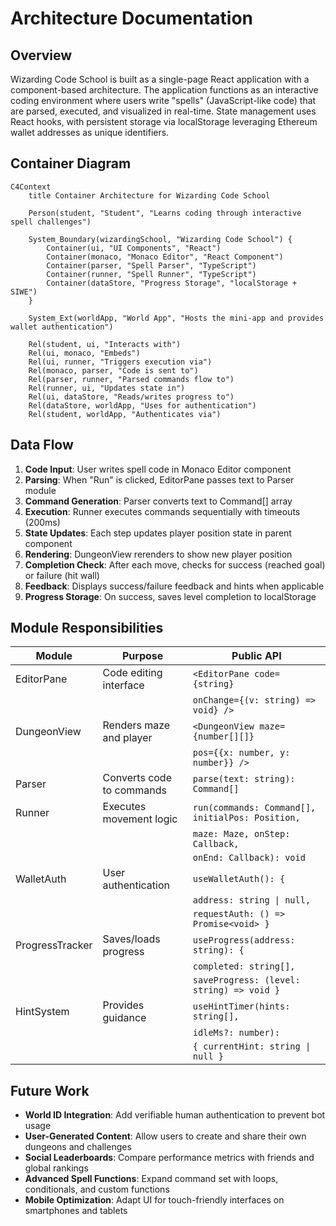 # Architecture Documentation

## Overview

Wizarding Code School is built as a single-page React application with a
component-based architecture. The application functions as an interactive coding
environment where users write "spells" (JavaScript-like code) that are parsed,
executed, and visualized in real-time. State management uses React hooks, with
persistent storage via localStorage leveraging Ethereum wallet addresses as
unique identifiers.

## Container Diagram

```mermaid
C4Context
    title Container Architecture for Wizarding Code School

    Person(student, "Student", "Learns coding through interactive spell challenges")

    System_Boundary(wizardingSchool, "Wizarding Code School") {
        Container(ui, "UI Components", "React")
        Container(monaco, "Monaco Editor", "React Component")
        Container(parser, "Spell Parser", "TypeScript")
        Container(runner, "Spell Runner", "TypeScript")
        Container(dataStore, "Progress Storage", "localStorage + SIWE")
    }

    System_Ext(worldApp, "World App", "Hosts the mini-app and provides wallet authentication")

    Rel(student, ui, "Interacts with")
    Rel(ui, monaco, "Embeds")
    Rel(ui, runner, "Triggers execution via")
    Rel(monaco, parser, "Code is sent to")
    Rel(parser, runner, "Parsed commands flow to")
    Rel(runner, ui, "Updates state in")
    Rel(ui, dataStore, "Reads/writes progress to")
    Rel(dataStore, worldApp, "Uses for authentication")
    Rel(student, worldApp, "Authenticates via")
```

## Data Flow

1. **Code Input**: User writes spell code in Monaco Editor component
2. **Parsing**: When "Run" is clicked, EditorPane passes text to Parser module
3. **Command Generation**: Parser converts text to Command[] array
4. **Execution**: Runner executes commands sequentially with timeouts (200ms)
5. **State Updates**: Each step updates player position state in parent component
6. **Rendering**: DungeonView rerenders to show new player position
7. **Completion Check**: After each move, checks for success (reached goal) or failure
   (hit wall)
8. **Feedback**: Displays success/failure feedback and hints when applicable
9. **Progress Storage**: On success, saves level completion to localStorage

## Module Responsibilities

| Module          | Purpose                   | Public API                                       |
| --------------- | ------------------------- | ------------------------------------------------ |
| EditorPane      | Code editing interface    | `<EditorPane code={string}`                      |
|                 |                           | `onChange={(v: string) => void} />`              |
| DungeonView     | Renders maze and player   | `<DungeonView maze={number[][]}`                 |
|                 |                           | `pos={{x: number, y: number}} />`                |
| Parser          | Converts code to commands | `parse(text: string): Command[]`                 |
| Runner          | Executes movement logic   | `run(commands: Command[], initialPos: Position,` |
|                 |                           | `maze: Maze, onStep: Callback,`                  |
|                 |                           | `onEnd: Callback): void`                         |
| WalletAuth      | User authentication       | `useWalletAuth(): {`                             |
|                 |                           | `address: string \| null,`                       |
|                 |                           | `requestAuth: () => Promise<void> }`             |
| ProgressTracker | Saves/loads progress      | `useProgress(address: string): {`                |
|                 |                           | `completed: string[],`                           |
|                 |                           | `saveProgress: (level: string) => void }`        |
| HintSystem      | Provides guidance         | `useHintTimer(hints: string[],`                  |
|                 |                           | `idleMs?: number):`                              |
|                 |                           | `{ currentHint: string \| null }`                |

## Future Work

- **World ID Integration**: Add verifiable human authentication to prevent bot
  usage
- **User-Generated Content**: Allow users to create and share their own dungeons
  and challenges
- **Social Leaderboards**: Compare performance metrics with friends and global
  rankings
- **Advanced Spell Functions**: Expand command set with loops, conditionals, and
  custom functions
- **Mobile Optimization**: Adapt UI for touch-friendly interfaces on smartphones
  and tablets
